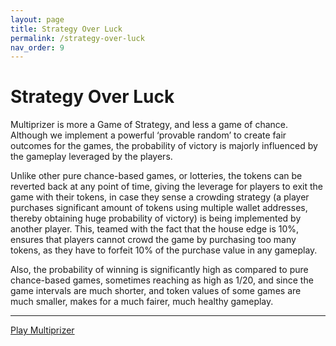 ```yaml
---
layout: page
title: Strategy Over Luck
permalink: /strategy-over-luck
nav_order: 9
---
```


# Strategy Over Luck

Multiprizer is more a Game of Strategy, and less a game of chance. Although we implement a powerful ‘provable random’ to create fair outcomes for the games, the probability of victory is majorly influenced by the gameplay leveraged by the players.

Unlike other pure chance-based games, or lotteries, the tokens can be reverted back at any point of time, giving the leverage for players to exit the game with their tokens, in case they sense a crowding strategy (a player purchases significant amount of tokens using multiple wallet addresses, thereby obtaining huge probability of victory) is being implemented by another player. This, teamed with the fact that the house edge is 10%, ensures that players cannot crowd the game by purchasing too many tokens, as they have to forfeit 10% of the purchase value in any gameplay.

Also, the probability of winning is significantly high as compared to pure chance-based games, sometimes reaching as high as 1/20, and since the game intervals are much shorter, and token values of some games are much smaller, makes for a much fairer, much healthy gameplay. 
 


---
[Play Multiprizer](https://ropsten.multiprizer.io)
